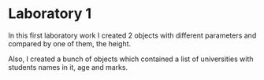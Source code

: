 # Laboratory 1

In this first laboratory work I created 2 objects with different parameters and compared by one of them, the height.

Also, I created a bunch of objects which contained a list of universities with students names in it, age and marks.

